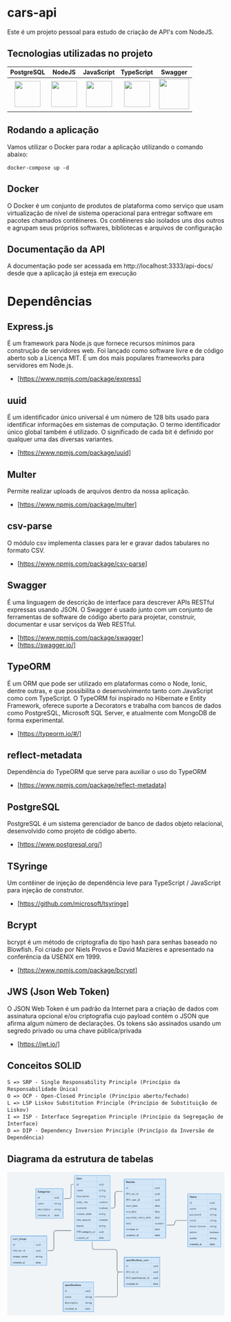 # cars-api

Este é um projeto pessoal para estudo de criação de API's com NodeJS.

## Tecnologias utilizadas no projeto

<table>
    <thead>
        <tr>
            <th>PostgreSQL</th>
            <th>NodeJS</th>
            <th>JavaScript</th>
            <th>TypeScript</th>
            <th>Swagger</th>
        </tr>
    </thead>
    <tbody>
        <tr>
        <td style="text-align:center;"><img src="https://cdn.jsdelivr.net/gh/devicons/devicon/icons/postgresql/postgresql-original.svg" width="60" height="60"/></td>
         <td style="text-align:center;"><img src="https://cdn.jsdelivr.net/gh/devicons/devicon/icons/nodejs/nodejs-original.svg" width="60" height="60"/></td>
         <td style="text-align:center;"><img src="https://cdn.jsdelivr.net/gh/devicons/devicon/icons/javascript/javascript-original.svg" width="60" height="60"/></td>
         <td style="text-align:center;"><img src="https://cdn.jsdelivr.net/gh/devicons/devicon/icons/typescript/typescript-original.svg" width="60" height="60"/></td>
        <td style="text-align:center;"><img src="https://upload.wikimedia.org/wikipedia/commons/a/ab/Swagger-logo.png" width="70" height="70"/></td>
        </td>
    </tbody>
</table>

## Rodando a aplicação

Vamos utilizar o Docker para rodar a aplicação utilizando o comando abaixo:

    docker-compose up -d

## Docker

O Docker é um conjunto de produtos de plataforma como serviço que usam virtualização de nível de sistema operacional para entregar software em pacotes chamados contêineres. Os contêineres são isolados uns dos outros e agrupam seus próprios softwares, bibliotecas e arquivos de configuração

## Documentação da API

A documentação pode ser acessada em http://localhost:3333/api-docs/ desde que a aplicação já esteja em execução

# Dependências

## Express.js

É um framework para Node.js que fornece recursos mínimos para construção de servidores web. Foi lançado como software livre e de código aberto sob a Licença MIT. É um dos mais populares frameworks para servidores em Node.js.

- [https://www.npmjs.com/package/express]

## uuid

É um identificador único universal é um número de 128 bits usado para identificar informações em sistemas de computação. O termo identificador único global também é utilizado. O significado de cada bit é definido por qualquer uma das diversas variantes.

- [https://www.npmjs.com/package/uuid]

## Multer

Permite realizar uploads de arquivos dentro da nossa aplicação.

- [https://www.npmjs.com/package/multer]

## csv-parse

O módulo csv implementa classes para ler e gravar dados tabulares no formato CSV.

- [https://www.npmjs.com/package/csv-parse]

## Swagger

É uma linguagem de descrição de interface para descrever APIs RESTful expressas usando JSON. O Swagger é usado junto com um conjunto de ferramentas de software de código aberto para projetar, construir, documentar e usar serviços da Web RESTful.

- [https://www.npmjs.com/package/swagger]
- [https://swagger.io/]

## TypeORM

É um ORM que pode ser utilizado em plataformas como o Node, Ionic, dentre outras, e que possibilita o desenvolvimento tanto com JavaScript como com TypeScript. O TypeORM foi inspirado no Hibernate e Entity Framework, oferece suporte a Decorators e trabalha com bancos de dados como PostgreSQL, Microsoft SQL Server, e atualmente com MongoDB de forma experimental.

- [https://typeorm.io/#/]

## reflect-metadata

Dependência do TypeORM que serve para auxiliar o uso do TypeORM

- [https://www.npmjs.com/package/reflect-metadata]

## PostgreSQL

PostgreSQL é um sistema gerenciador de banco de dados objeto relacional, desenvolvido como projeto de código aberto.

- [https://www.postgresql.org/]

## TSyringe

Um contêiner de injeção de dependência leve para TypeScript / JavaScript para injeção de construtor.

- [https://github.com/microsoft/tsyringe]

## Bcrypt

bcrypt é um método de criptografia do tipo hash para senhas baseado no Blowfish. Foi criado por Niels Provos e David Mazières e apresentado na conferência da USENIX em 1999.

- [https://www.npmjs.com/package/bcrypt]

## JWS (Json Web Token)

O JSON Web Token é um padrão da Internet para a criação de dados com assinatura opcional e/ou criptografia cujo payload contém o JSON que afirma algum número de declarações. Os tokens são assinados usando um segredo privado ou uma chave pública/privada

- [https://jwt.io/]

## Conceitos SOLID

    S => SRP - Single Responsability Principle (Princípio da Responsabilidade Única)
    O => OCP - Open-Closed Principle (Princípio aberto/fechado)
    L => LSP Liskov Substitution Principle (Princípio de Substituição de Liskov)
    I => ISP - Interface Segregation Principle (Princípio da Segregação de Interface)
    D => DIP - Dependency Inversion Principle (Princípio da Inversão de Dependência)

## Diagrama da estrutura de tabelas

<img src="public/diagram.png" alt="Diagrama">
